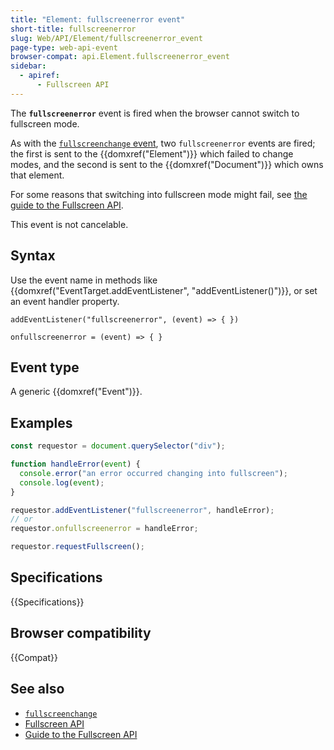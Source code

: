 ```yaml
---
title: "Element: fullscreenerror event"
short-title: fullscreenerror
slug: Web/API/Element/fullscreenerror_event
page-type: web-api-event
browser-compat: api.Element.fullscreenerror_event
sidebar:
  - apiref:
      - Fullscreen API
---
```


The **`fullscreenerror`** event is fired when the browser cannot switch to fullscreen mode.

As with the [`fullscreenchange` event](/en-US/docs/Web/API/Element/fullscreenchange_event), two `fullscreenerror` events are fired; the first is sent to the {{domxref("Element")}} which failed to change modes, and the second is sent to the {{domxref("Document")}} which owns that element.

For some reasons that switching into fullscreen mode might fail, see [the guide to the Fullscreen API](/en-US/docs/Web/API/Fullscreen_API/Guide).

This event is not cancelable.

## Syntax

Use the event name in methods like {{domxref("EventTarget.addEventListener", "addEventListener()")}}, or set an event handler property.

```js-nolint
addEventListener("fullscreenerror", (event) => { })

onfullscreenerror = (event) => { }
```

## Event type

A generic {{domxref("Event")}}.

## Examples

```js
const requestor = document.querySelector("div");

function handleError(event) {
  console.error("an error occurred changing into fullscreen");
  console.log(event);
}

requestor.addEventListener("fullscreenerror", handleError);
// or
requestor.onfullscreenerror = handleError;

requestor.requestFullscreen();
```

## Specifications

{{Specifications}}

## Browser compatibility

{{Compat}}

## See also

- [`fullscreenchange`](/en-US/docs/Web/API/Element/fullscreenchange_event)
- [Fullscreen API](/en-US/docs/Web/API/Fullscreen_API)
- [Guide to the Fullscreen API](/en-US/docs/Web/API/Fullscreen_API/Guide)
